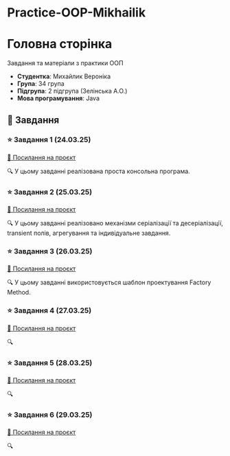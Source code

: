 # Practice-OOP-Mikhailik

# Головна сторінка

Завдання та матеріали з практики ООП

- **Студентка**: Михайлик Вероніка
- **Група**: 34 група
- **Підгрупа**: 2 підгрупа (Зелінська А.О.)
- **Мова програмування**: Java

## 📌 Завдання

### ⭐ Завдання 1 (24.03.25)
[🔗 Посилання на проєкт](Practice-OOP-Mikhailik/src/task1/Readme.md)

🔍 У цьому завданні реалізована проста консольна програма.

### ⭐ Завдання 2  (25.03.25)
[🔗 Посилання на проєкт](Practice-OOP-Mikhailik/src/task2/README.md)

🔍 У цьому завданні реалізовано механізми серіалізації та десеріалізації, transient полів, агрегування та індивідуальне завдання.

### ⭐ Завдання 3 (26.03.25)
[🔗 Посилання на проєкт](Practice-OOP-Mikhailik/src/task3/README.md)

🔍 У цьому завданні використовується шаблон проектування Factory Method.

### ⭐ Завдання 4 (27.03.25)
[🔗 Посилання на проєкт](#)

🔍 

### ⭐ Завдання 5 (28.03.25)
[🔗 Посилання на проєкт](#)

🔍 

### ⭐ Завдання 6 (29.03.25)
[🔗 Посилання на проєкт](#)

🔍

